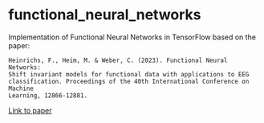 # functional_neural_networks
Implementation of Functional Neural Networks in TensorFlow based on the paper:

    Heinrichs, F., Heim, M. & Weber, C. (2023). Functional Neural Networks:
    Shift invariant models for functional data with applications to EEG
    classification. Proceedings of the 40th International Conference on Machine
    Learning, 12866-12881.

[Link to paper](https://proceedings.mlr.press/v202/heinrichs23a.html)
